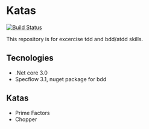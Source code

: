 # Katas

[![Build Status](https://travis-ci.com/edjus/katas.svg?token=R6a2CVP9WoqzVpSVTay8&branch=master)](https://travis-ci.com/edjus/katas)

This repository is for excercise tdd and bdd/atdd skills.

## Tecnologies

- .Net core 3.0
- Specflow 3.1, nuget package for bdd

## Katas

- Prime Factors
- Chopper

